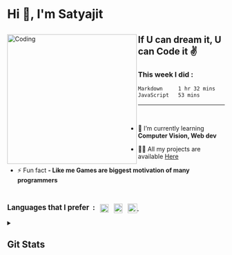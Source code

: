<h1 align="left">Hi 👋, I'm Satyajit</h1>
<!-- <h2 align="center">A student of CS, continuously evolving with each Line of code</h2> 
<br><br> -->

<!-- <img align="center" alt="coding" width="100%" height="150px" src="https://user-images.githubusercontent.com/77431114/209073545-401545cf-ff6a-4eb0-9127-d0b77ac5d402.png">
<br>
-->

<!-- <p align="left"> <img src="https://komarev.com/ghpvc/?username=pul5tar&label=Profile%20views&color=0e75b6&style=flat" alt="pul5tar" /> </p>  -->

<div>
<!-- Image on the left -->
<img width="300" align="left" align="" alt="Coding" src="https://github.com/PuL5TaR/music_visualizer32/assets/77431114/81ee1b50-8712-4d73-aa0c-63beccc6bd55">
    
<!-- Coding time stats on the right -->
## If U can dream it, U can Code it ✌
### This week I did : 

<!--START_SECTION:waka-->

```txt
Markdown     1 hr 32 mins    █████████████████░░░░░░░░   70.66 %
JavaScript   53 mins         ████████░░░░░░░░░░░░░░░░░   29.34 %
```

<!--END_SECTION:waka-->  

</div><hr><br>

- 🌱 I’m currently learning **Computer Vision, Web dev**
  
- 👨‍💻 All my projects are available [Here](https://github.com/PuL5TaR?tab=repositories)
<!-- - 📫 Reach me at **- myemail@email.com** -->
- ⚡ Fun fact **- Like me Games are biggest motivation of many programmers**

<!--
</p>
<br><br>
<table>
<tr><td><ul><br>
    <li> 🌱 I’m currently learning  <strong>Computer vision & web dev</strong></li>
    <li> 👨‍💻 All my projects are available <a href="https://github.com/PuL5TaR?tab=repositories">here</a></li>
    <li>⚡ Fun fact <strong>- Like me Games are biggest motivation of many programmers</strong></li>
<br></ul></td></tr>
</table>
-->

<!--
<p>
<span><big><strong>Connect with me &nbsp;: &nbsp;</strong></big></span>
<a href="https://www.linkedin.com/in/satyajit-nayak-42b8a01a1" target="blank">
    <img align="center" src="https://user-images.githubusercontent.com/77431114/208966476-80404db4-fb2f-41fa-a875-5a89d340cfb3.png" alt="LinkedIn" height="27 width="27" /></a>&nbsp
<a href="https://www.instagram.com/5n.cde">
    <img align="center" src="https://www.freepnglogos.com/uploads/logo-ig-png/logo-ig-instagram-new-logo-vector-download-13.png" height="28" width="28" /></a>
<a href="https://stackoverflow.com/users/16443462/pul5tar" target="blank">
    <img align="center" src="https://user-images.githubusercontent.com/77431114/208966688-69c49fa6-6db2-46cf-980c-f6af3af0ae15.png" alt="Stackoverflow" height="30" width="30" /></a>
</p>

-->

<br>
<p align="left">
<span><big><strong>Languages that I prefer &nbsp;: &nbsp;</strong></big></span>
<a href="https://www.w3schools.com/js/" target="_blank" rel="noreferrer">
    <img align="center" src="https://user-images.githubusercontent.com/77431114/209035553-878c6780-bd9b-4f51-99de-6d1e615cce12.png" alt="cplusplus" width="20" height="20" /></a>&nbsp;&nbsp;
<a href="https://www.w3schools.com/cpp/" target="_blank" rel="noreferrer"><span></span><span></span>
    <img align="center" src="https://user-images.githubusercontent.com/77431114/208966929-0a119923-ed46-44c5-8861-54b8e998db9e.png" alt="cplusplus" width="20" height="22" /></a>&nbsp;&nbsp;
<a href="https://www.python.org/" alt="python" width="40" height="40"><span></span><span></span>
    <img align="center" src="https://user-images.githubusercontent.com/77431114/208967042-538c3c39-b150-4e03-9e51-d1b2a0b6207d.png" alt="nodejs" width="22" height="22" /> </a>&nbsp;&nbsp;
</p>

<details close> 
  <summary><h2>Git Stats</h2></summary>
    <img src="https://github-readme-stats.vercel.app/api/top-langs?username=pul5tar&show_icons=true&theme=transparent&layout=compact" alt="Most used Languages"/>
        <br>
    <!-- <img src="https://github-readme-stats.vercel.app/api?username=pul5tar&show_icons=true&locale=en&theme=highcontrast" alt="Github stats"/>
        <br> -->
    <img src="https://github-readme-streak-stats.herokuapp.com/?user=pul5tar&theme=merko" alt="Current & Total Streak"/>
    <br><br>
    <a href="https://app.daily.dev/PuL5Tar"><img src="https://api.daily.dev/devcards/66ee5feb68f843f287b2212e4efec70d.png?r=hjw" width="200" alt="Satyajit Nayak's Dev Card"/></a>
</details>

